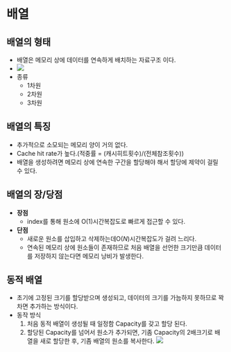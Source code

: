 # 배열
## 배열의 형태
- 배열은 메모리 상에 데이터를 연속하게 배치하는 자료구조 이다.
- ![](https://user-images.githubusercontent.com/31889335/101599223-c5728e80-3a3c-11eb-8c28-15b8351a465d.png)
- 종류
  - 1차원
  - 2차원
  - 3차원
## 배열의 특징
- 추가적으로 소모되는 메모리 양이 거의 없다.
- Cache hit rate가 높다.(적중률 = (캐시히트횟수)/(전체참조횟수))
- 배열을 생성하려면 메모리 상에 연속한 구간을 할당해야 해서 할당에 제약이 걸릴 수 있다.
## 배열의 장/당점
- __장점__
  - index를 통해 원소에 O($1$)시간복잡도로 빠르게 접근할 수 있다.
- __단점__
  - 새로운 원소를 삽입하고 삭제하는데O($N$)시간복잡도가 걸려 느리다.
  - 연속된 메모리 상에 원소들이 존재하므로 처음 배열을 선언한 크기만큼 데이터를 저장하지 않는다면 메모리 낭비가 발생한다.
## 동적 배열
- 초기에 고정된 크기를 할당받으며 생성되고, 데이터의 크기를 가늠하지 못하므로 꽉차면 추가하는 방식이다.
- 동작 방식
  1. 처음 동적 배열이 생성될 때 일정함 Capacity를 갖고 할당 된다.
  2. 할당된 Capacity를 넘어서 원소가 추가되면, 기좀 Capacity의 2배크기로 배열을 새로 할당한 후, 기좀 배열의 원소를 복사한다.
   ![](https://img1.daumcdn.net/thumb/R1280x0/?scode=mtistory2&fname=https%3A%2F%2Fblog.kakaocdn.net%2Fdn%2FdD0tgR%2FbtqRCU8e9jR%2FfzVQa4BbVLTTFzYOyDpUFK%2Fimg.png)
   